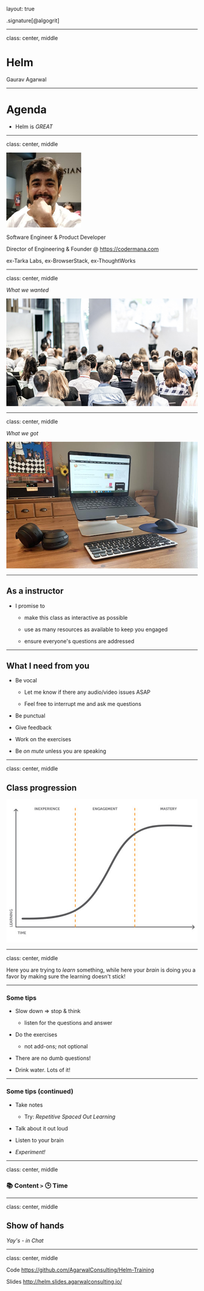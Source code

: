layout: true

.signature[@algogrit]

---

class: center, middle

# Helm

Gaurav Agarwal

---

# Agenda

* Helm is *GREAT*

---

class: center, middle

![Me](assets/images/me.png)

Software Engineer & Product Developer

Director of Engineering & Founder @ https://codermana.com

ex-Tarka Labs, ex-BrowserStack, ex-ThoughtWorks

---

class: center, middle

*What we wanted*

![In-class Training](assets/images/professional-training-courses.jpg)

---

class: center, middle

*What we got*

![WFH](assets/images/wfh.jpg)

---

## As a instructor

* I promise to

  * make this class as interactive as possible

  * use as many resources as available to keep you engaged

  * ensure everyone's questions are addressed

---

## What I need from you

* Be vocal

  * Let me know if there any audio/video issues ASAP

  * Feel free to interrupt me and ask me questions

* Be punctual

* Give feedback

* Work on the exercises

* Be *on mute* unless you are speaking

---
class: center, middle

## Class progression

![Learning Curve](assets/images/learning-curve.jpg)

---
class: center, middle

Here you are trying to *learn* something, while here your *brain* is doing you a favor by making sure the learning doesn't stick!

---

### Some tips

* Slow down => stop & think
  * listen for the questions and answer

* Do the exercises
  * not add-ons; not optional

* There are no dumb questions!

* Drink water. Lots of it!

---

### Some tips (continued)

* Take notes
  * Try: *Repetitive Spaced Out Learning*

* Talk about it out loud

* Listen to your brain

* *Experiment!*

---
class: center, middle

### 📚 Content ` > ` 🕒 Time

---
class: center, middle

## Show of hands

*Yay's - in Chat*

---

class: center, middle

Code
https://github.com/AgarwalConsulting/Helm-Training

Slides
http://helm.slides.agarwalconsulting.io/
